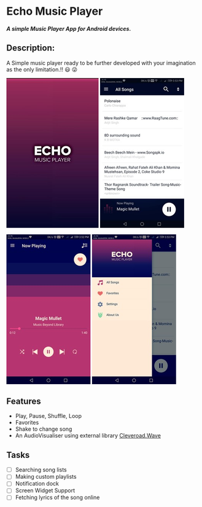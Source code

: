 # Echo Music Player
##### *A simple Music Player App for Android devices.*

## Description:
A Simple music player ready to be further developed with your imagination as the only limitation.!! :smiley: :stuck_out_tongue_winking_eye:

![Image of EchoSplash](https://github.com/Abhishek1103/echo-music-player/blob/master/images/echospl1.jpg)                       ![Image of EchoList](https://github.com/Abhishek1103/echo-music-player/blob/master/images/echolist1.jpg)

![Image of EchoSong](https://github.com/Abhishek1103/echo-music-player/blob/master/images/echosong1.jpg) ![Image of EchoNav](https://github.com/Abhishek1103/echo-music-player/blob/master/images/echonav1.jpg) 


## Features
* Play, Pause, Shuffle, Loop
* Favorites
* Shake to change song
* An AudioVisualiser using external library [ Cleveroad.Wave ](https://github.com/Cleveroad/WaveInApp)


## Tasks
- [ ] Searching song lists
- [ ] Making custom playlists
- [ ] Notification dock
- [ ] Screen Widget Support
- [ ] Fetching lyrics of the song online 

